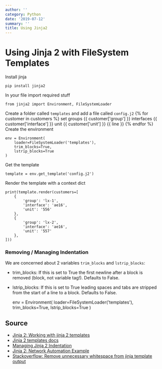 ```yaml
---
author: ''
category: Python
date: '2019-07-12'
summary: ''
title: Using Jinja2
---
```

# Using Jinja 2 with FileSystem Templates

Install jinja

    pip install jinja2

In your file import required stuff

    from jinja2 import Environment, FileSystemLoader

Create a folder called `templates` and add a file called `config.j2`
    {% for customer in customers %}
        set groups {{ customer['group'] }} interfaces {{ customer['interface'] }} unit {{ customer['unit'] }} {{ line }}
    {% endfor %}
Create the environment

    env = Environment(
        loader=FileSystemLoader('templates'),
        trim_blocks=True,
        lstrip_blocks=True
    )

Get the template

    template = env.get_template('config.j2')

Render the template with a context dict

    print(template.render(customers=[
        {
            'group': 'lx-1',
            'interface': 'ae16',
            'unit': '556'
        },
        {
            'group': 'lx-2',
            'interface': 'ae16',
            'unit': '557'
        },
    ]))

### Removing / Managing Indentation

We are concerned about 2 variables `trim_blocks` and `lstrip_blocks`:

* trim_blocks: If this is set to True the first newline after a block is removed (block, not variable tag!). Defaults to False.
* lstrip_blocks: If this is set to True leading spaces and tabs are stripped from the start of a line to a block. Defaults to False.

    env = Environment(
        loader=FileSystemLoader('templates'),
        trim_blocks=True,
        lstrip_blocks=True
    )

## Source

* [Jinja 2: Working with jinja 2 templates](https://devinpractice.com/2017/06/12/python-working-with-jinja2-templates/)
* [Jinja 2 templates docs](http://jinja.pocoo.org/docs/2.10/templates/)
* [Managing Jinja 2 Indentation](https://ansiblemaster.wordpress.com/2016/07/29/jinja2-lstrip_blocks-to-manage-indentation/)
* [Jinja 2: Network Automation Example](https://blogs.cisco.com/developer/network-configuration-template)
* [Stackoverflow: Remove unnecessary whitespace from jinja template output](https://stackoverflow.com/questions/35775207/remove-unnecessary-whitespace-from-jinja-rendered-template)